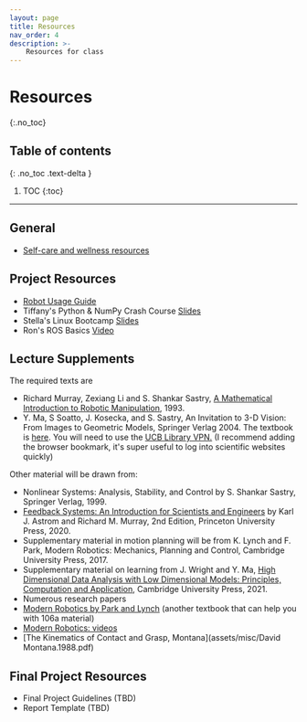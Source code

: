 ```yaml
---
layout: page
title: Resources
nav_order: 4
description: >-
    Resources for class
---
```


# Resources
{:.no_toc}

## Table of contents
{: .no_toc .text-delta }

1. TOC
{:toc}

---
## General
- <a href="https://docs.google.com/document/d/16PCs4Sbj7_umLd0PeCSyZXmgHYstW9cnrNjbURezPro/edit?usp=sharing">Self-care and wellness resources</a>

## Project Resources

- [Robot Usage Guide](https://ucb-ee106.github.io/106b-sp24site/assets/proj/robot_usage_guide_sp24.pdf)
- Tiffany's Python & NumPy Crash Course [Slides](https://docs.google.com/presentation/d/1eIrtNVbQjC0Q-ueunNR6APtRpLtZBzlFfeABmp63eNw/edit?usp=sharing)
- Stella's Linux Bootcamp [Slides](https://docs.google.com/presentation/d/1Yip52Hs7v36rLFD6M4RlU22KnoVtl5WQV0TBaejjsr0/edit?usp=sharing)
- Ron's ROS Basics [Video](https://www.youtube.com/watch?v=qFVtJcGoJvw)

## Lecture Supplements 

The required texts are
- Richard Murray, Zexiang Li and S. Shankar Sastry, <a href="https://ucb-ee106.github.io/106b-sp24site/assets/MLS.pdf">A Mathematical Introduction to Robotic Manipulation</a>, 1993. 
- Y. Ma, S Soatto, J. Kosecka, and S. Sastry, An Invitation to 3-D Vision: From Images to Geometric Models, Springer Verlag 2004. The textbook is <a href="https://link.springer.com/book/10.1007/978-0-387-21779-6">here</a>. You will need to use the <a href="https://www.lib.berkeley.edu/help/connect-off-campus">UCB Library VPN.</a> (I recommend adding the browser bookmark, it's super useful to log into scientific websites quickly)

Other material will be drawn from:
- Nonlinear Systems: Analysis, Stability, and Control by S. Shankar Sastry, Springer Verlag, 1999. 
- <a href="https://www.cds.caltech.edu/~murray/books/AM05/pdf/am08-complete_22Feb09.pdf">Feedback Systems: An Introduction for Scientists and Engineers</a> by Karl J. Astrom and Richard M. Murray, 2nd Edition, Princeton University Press, 2020.
- Supplementary material in motion planning will be from K. Lynch and F. Park, Modern Robotics: Mechanics, Planning and Control, Cambridge University Press, 2017. 
- Supplementary material on learning from J. Wright and Y. Ma, <a href="https://book-wright-ma.github.io/">High Dimensional Data Analysis with Low Dimensional Models: Principles, Computation and Application</a>, Cambridge University Press, 2021.
- Numerous research papers
- [Modern Robotics by Park and Lynch](http://hades.mech.northwestern.edu/images/7/7f/MR.pdf) (another textbook that can help you with 106a material) 
- [Modern Robotics: videos](https://www.youtube.com/watch?v=jVu-Hijns70&list=PLggLP4f-rq02vX0OQQ5vrCxbJrzamYDfx)
- [The Kinematics of Contact and Grasp, Montana](assets/misc/David Montana.1988.pdf)

## Final Project Resources
- Final Project Guidelines (TBD)
- Report Template (TBD)

